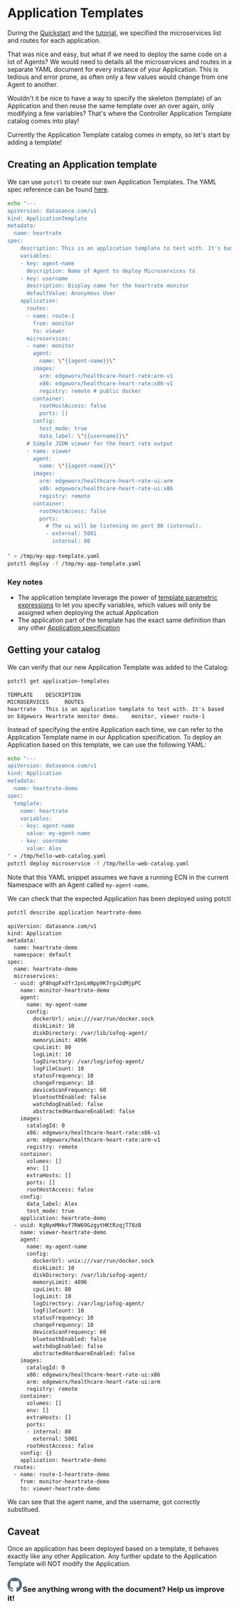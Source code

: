 # Application Templates

During the [Quickstart](../getting-started/quick-start-local) and the [tutorial](../tutorial/introduction), we specified the microservices list and routes for each application.

That was nice and easy, but what if we need to deploy the same code on a lot of Agents? We would need to details all the microservices and routes in a separate YAML document for every instance of your Application. This is tedious and error prone, as often only a few values would change from one Agent to another.

Wouldn't it be nice to have a way to specify the skeleton (template) of an Application and then reuse the same template over an over again, only modifying a few variables? That's where the Controller Application Template catalog comes into play!

Currently the Application Template catalog comes in empty, so let's start by adding a template!

## Creating an Application template

We can use `potctl` to create our own Application Templates. The YAML spec reference can be found [here](../reference-potctl/reference-application-template).

```bash
echo "---
apiVersion: datasance.com/v1
kind: ApplicationTemplate
metadata:
  name: heartrate
spec:
    description: This is an application template to test with. It's based on Edgeworx Heartrate monitor demo.
    variables:
    - key: agent-name
      description: Name of Agent to deploy Microservices to
    - key: username
      description: Display name for the heartrate monitor
      defaultValue: Anonymous User
    application:
      routes:
      - name: route-1
        from: monitor
        to: viewer
      microservices:
      - name: monitor
        agent:
          name: \"{{agent-name}}\"
        images:
          arm: edgeworx/healthcare-heart-rate:arm-v1
          x86: edgeworx/healthcare-heart-rate:x86-v1
          registry: remote # public docker
        container:
          rootHostAccess: false
          ports: []
        config:
          test_mode: true
          data_label: \"{{username}}\"
      # Simple JSON viewer for the heart rate output
      - name: viewer
        agent:
          name: \"{{agent-name}}\"
        images:
          arm: edgeworx/healthcare-heart-rate-ui:arm
          x86: edgeworx/healthcare-heart-rate-ui:x86
          registry: remote
        container:
          rootHostAccess: false
          ports:
            # The ui will be listening on port 80 (internal).
            - external: 5001
              internal: 80

" > /tmp/my-app-template.yaml
potctl deploy -f /tmp/my-app-template.yaml
```

### Key notes

- The application template leverage the power of [template parametric expressions](../reference-potctl/reference-template-engine) to let you specify variables, which values will only be assigned when deploying the actual Application
- The application part of the template has the exact same definition than any other [Application specification](../reference-potctl/reference-application)

## Getting your catalog

We can verify that our new Application Template was added to the Catalog:

```bash
potctl get application-templates
```

```plain
TEMPLATE    DESCRIPTION                                                                                     MICROSERVICES     ROUTES
heartrate   This is an application template to test with. It's based on Edgeworx Heartrate monitor demo.    monitor, viewer route-1
```

Instead of specifying the entire Application each time, we can refer to the Application Template name in our Application specification. To deploy an Application based on this template, we can use the following YAML:

```bash
echo "---
apiVersion: datasance.com/v1
kind: Application
metadata:
  name: heartrate-demo
spec:
  template:
    name: heartrate
    variables:
    - key: agent-name
      value: my-agent-name
    - key: username
      value: Alex
" > /tmp/hello-web-catalog.yaml
potctl deploy microservice -f /tmp/hello-web-catalog.yaml
```

Note that this YAML snippet assumes we have a running ECN in the current Namespace with an Agent called `my-agent-name`.

We can check that the expected Application has been deployed using potctl

```bash
potctl describe application heartrate-demo
```

```plain
apiVersion: datasance.com/v1
kind: Application
metadata:
  name: heartrate-demo
  namespace: default
spec:
  name: heartrate-demo
  microservices:
  - uuid: gF8hqpFxdfrJpnLmNpp9K7rgx2dMjpPC
    name: monitor-heartrate-demo
    agent:
      name: my-agent-name
      config:
        dockerUrl: unix:///var/run/docker.sock
        diskLimit: 10
        diskDirectory: /var/lib/iofog-agent/
        memoryLimit: 4096
        cpuLimit: 80
        logLimit: 10
        logDirectory: /var/log/iofog-agent/
        logFileCount: 10
        statusFrequency: 10
        changeFrequency: 10
        deviceScanFrequency: 60
        bluetoothEnabled: false
        watchdogEnabled: false
        abstractedHardwareEnabled: false
    images:
      catalogId: 0
      x86: edgeworx/healthcare-heart-rate:x86-v1
      arm: edgeworx/healthcare-heart-rate:arm-v1
      registry: remote
    container:
      volumes: []
      env: []
      extraHosts: []
      ports: []
      rootHostAccess: false
    config:
      data_label: Alex
      test_mode: true
    application: heartrate-demo
  - uuid: KgNymMHkvf7RW69GzgytHKtRzqjT78zB
    name: viewer-heartrate-demo
    agent:
      name: my-agent-name
      config:
        dockerUrl: unix:///var/run/docker.sock
        diskLimit: 10
        diskDirectory: /var/lib/iofog-agent/
        memoryLimit: 4096
        cpuLimit: 80
        logLimit: 10
        logDirectory: /var/log/iofog-agent/
        logFileCount: 10
        statusFrequency: 10
        changeFrequency: 10
        deviceScanFrequency: 60
        bluetoothEnabled: false
        watchdogEnabled: false
        abstractedHardwareEnabled: false
    images:
      catalogId: 0
      x86: edgeworx/healthcare-heart-rate-ui:x86
      arm: edgeworx/healthcare-heart-rate-ui:arm
      registry: remote
    container:
      volumes: []
      env: []
      extraHosts: []
      ports:
      - internal: 80
        external: 5001
      rootHostAccess: false
    config: {}
    application: heartrate-demo
  routes:
  - name: route-1-heartrate-demo
    from: monitor-heartrate-demo
    to: viewer-heartrate-demo
```

We can see that the agent name, and the username, got correctly substitued.

## Caveat

Once an application has been deployed based on a template, it behaves exactly like any other Application.
Any further update to the Application Template will NOT modify the Application.

<aside class="notifications contribute">
  <h3><img src="/static/images/icos/ico-github.svg" alt=""/>See anything wrong with the document? Help us improve it!</h3>
  <a href="https://github.com/eclipse-iofog/iofog.org/edit/develop/content/docs/3.0/applications/application-templates.md"
    target="_blank">
    
  </a>
</aside>
